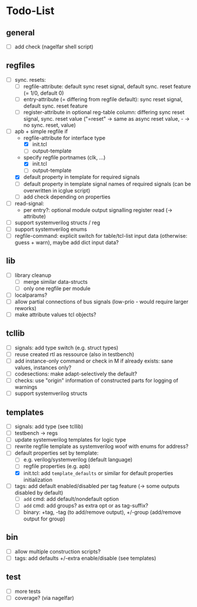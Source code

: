 # Todo-List

## general
- [ ] add check (nagelfar shell script)

## regfiles
- [ ] sync. resets:
  - [ ] regfile-attribute: default sync reset signal, default sync. reset feature (= 1/0, default 0)
  - [ ] entry-attribute (= differing from regfile default): sync reset signal, default sync. reset feature
  - [ ] register-attribute in optional reg-table column: differing sync reset signal,
        sync. reset value ("=reset" -> same as async reset value, - -> no sync. reset, value)
- [ ] apb + simple regfile if
  - regfile-attribute for interface type
    - [x] init.tcl
    - [ ] output-template
  - specify regfile portnames (clk, ...)
    - [x] init.tcl
    - [ ] output-template
  - [x] default property in template for required signals
  - [ ] default property in template signal names of required signals (can be overwritten in icglue script)
  - [ ] add check depending on properties
- [ ] read-signal:
  - per entry?: optional module output signalling register read (-> attribute)
- [ ] support systemverilog structs / reg
- [ ] support systemverilog enums
- [ ] regfile-command: explicit switch for table/tcl-list input data (otherwise: guess + warn),
      maybe add dict input data?

## lib
- [ ] library cleanup
  - [ ] merge similar data-structs
  - [ ] only one regfile per module
- [ ] localparams?
- [ ] allow partial connections of bus signals (low-prio - would require larger reworks)
- [ ] make attribute values tcl objects?

## tcllib
- [ ] signals: add type switch (e.g. struct types)
- [ ] reuse created rtl as ressource (also in testbench)
- [ ] add instance-only command or check in M if already exists: sane values, instances only?
- [ ] codesections: make adapt-selectively the default?
- [ ] checks: use "origin" information of constructed parts for logging of warnings
- [ ] support systemverilog structs

## templates
- [ ] signals: add type (see tcllib)
- [ ] testbench -> regs
- [ ] update systemverilog templates for logic type
- [ ] rewrite regfile template as systemverilog woof with enums for address?
- [ ] default properties set by template:
  - [ ] e.g. verilog/systemverilog (default language)
  - [ ] regfile properties (e.g. apb)
  - [x] init.tcl: add `template_defaults` or similar for default properties initialization
- [ ] tags: add default enabled/disabled per tag feature (-> some outputs disabled by default)
  - [ ] `add` cmd: add default/nondefault option
  - [ ] `add` cmd: add groups? as extra opt or as tag-suffix?
  - [ ] binary: +tag, -tag (to add/remove output), +/-group (add/remove output for group)

## bin
- [ ] allow multiple construction scripts?
- [ ] tags: add defaults +/-extra enable/disable (see templates)

## test
- [ ] more tests
- [ ] coverage? (via nagelfar)
